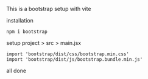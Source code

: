 This is a bootstrap setup with vite

installation 

    npm i bootstrap

setup 
project > src > main.jsx

    import 'bootstrap/dist/css/bootstrap.min.css'
    import 'bootstrap/dist/js/bootstrap.bundle.min.js'

all done